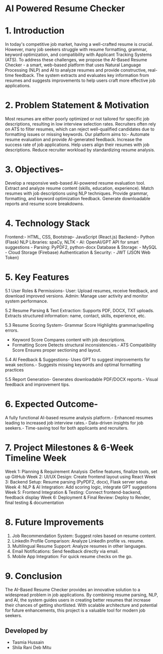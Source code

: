 # AI Powered Resume Checker
# 1. Introduction 
In today's competitive job market, having a well-crafted resume is crucial. However, many job seekers struggle with resume formatting, grammar, keyword optimization, and compatibility with Applicant Tracking Systems (ATS). To address these challenges, we propose the AI-Based Resume Checker - a smart, web-based platform that uses Natural Language Processing (NLP) and AI to analyze resumes and provide constructive, real-time feedback. The system extracts and evaluates key information from resumes and suggests improvements to help users craft more effective job applications.


# 2. Problem Statement & Motivation
Most resumes are either poorly optimized or not tailored for specific job descriptions, resulting in low interview selection rates. Recruiters often rely on ATS to filter resumes, which can reject well-qualified candidates due to formatting issues or missing keywords. Our platform aims to:- Automate resume evaluation and provide AI-generated feedback. Increase the success rate of job applications. Help users align their resumes with job descriptions. Reduce recruiter workload by standardizing resume analysis. 


# 3. Objectives-
Develop a responsive web-based AI-powered resume evaluation tool. Extract and analyze resume content (skills, education, experience). Match resumes with job descriptions using NLP techniques. Provide grammar, formatting, and keyword optimization feedback. Generate downloadable reports and resume score breakdowns. 

# 4. Technology Stack
Frontend:- HTML, CSS, Bootstrap- JavaScript (React.js)
Backend:- Python (Flask)
NLP Libraries: spaCy, NLTK
        - AI: OpenAI/GPT API for smart suggestions
        - Parsing: PyPDF2, python-docx
 Database & Storage:
        - MySQL
        - Cloud Storage (Firebase)
 Authentication & Security: - JWT (JSON Web Token)


# 5. Key Features
 5.1 User Roles & Permissions-
 User: Upload resumes, receive feedback, and download improved versions.
Admin: Manage user activity and monitor system performance.

 5.2 Resume Parsing & Text Extraction: Supports PDF, DOCX, TXT uploads.
Extracts structured information: name, contact, skills, experience, etc.

 5.3 Resume Scoring System- 
Grammar Score Highlights grammar/spelling errors.
- Keyword Score Compares content with job descriptions.
- Formatting Score Detects structural inconsistencies.- ATS Compatibility Score Ensures proper sectioning and layout. 

5.4 AI Feedback & Suggestions- Uses GPT to suggest improvements for weak sections.- Suggests missing keywords and optimal formatting practices

5.5 Report Generation- Generates downloadable PDF/DOCX reports.- Visual feedback and improvement tips.

# 6. Expected Outcome-
A fully functional AI-based resume analysis platform.- Enhanced resumes leading to increased job interview rates.- Data-driven insights for job seekers.- Time-saving tool for both applicants and recruiters.

# 7. Project Milestones & 6-Week Timeline Week 
Week 1: Planning & Requirement Analysis :Define features, finalize tools, set up GitHub
Week 2: UI/UX Design: Create frontend layout using React
Week 3: Backend Setup: Resume parsing (PyPDF2, docx), Flask server setup
Week 4: NLP & AI Integration: Add scoring logic, integrate GPT suggestions 
Week 5: Frontend Integration & Testing: Connect frontend-backend, feedback display 
Week 6: Deployment & Final Review: Deploy to Render, final testing & documentation

# 8. Future Improvements
 1. Job Recommendation System: Suggest roles based on resume content. 
 2. LinkedIn Profile Comparison: Analyze LinkedIn profile vs. resume.
 3. Multilingual Resume Support: Analyze resumes in other languages.
 4. Email Notifications: Send feedback directly via email.
 5. Mobile App Integration: For quick resume checks on the go.

# 9. Conclusion 
The AI-Based Resume Checker provides an innovative solution to a widespread problem in job applications. By combining resume parsing, NLP, and AI, the system guides users in creating better resumes that increase their chances of getting shortlisted. With scalable architecture and potential for future enhancements, this project is a valuable tool for modern job seekers. 





## Developed by 
- Tasmia Hussain
- Shila Rani Deb Mitu
  

